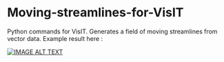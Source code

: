 # Moving-streamlines-for-VisIT
Python commands for VisIT. Generates a field of moving streamlines from vector data. Example result here : 

[![IMAGE ALT TEXT](http://img.youtube.com/vi/h1dlnW1lmgc/0.jpg)](https://www.youtube.com/watch?v=h1dlnW1lmgc "Wind around the world")
